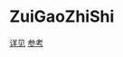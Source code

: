 # ZuiGaoZhiShi
[详见](https://cloud.sd.cn/zai-wang-ye-cha-ru-mao-zhu-xi-yu-lu-de-zu-jian)
[参考](https://mkblog.cn/1748/)
